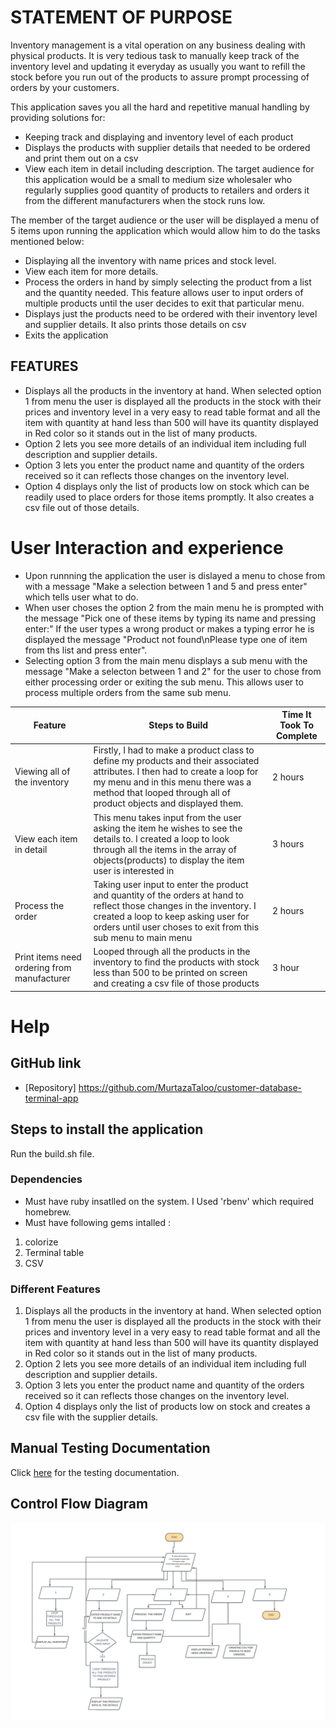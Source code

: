 # STATEMENT OF PURPOSE

Inventory management is a vital operation on any business dealing with physical products. It is very tedious task to manually keep track of the inventory level and updating it everyday as usually you want to refill the stock before you run out of the products to assure prompt processing of orders by your customers.

This application saves you all the hard and repetitive manual handling by providing solutions for:
* Keeping track and displaying and inventory level of each product
* Displays the products with supplier details that needed to be ordered and print them out on a csv 
* View each item in detail including description.
The target audience for this application would be a small to medium size wholesaler who regularly supplies good quantity of products to retailers and orders it from the different manufacturers when the stock runs low.

The member of the target audience or the user will be displayed a menu of 5 items upon running the application which would allow him to do the tasks mentioned below:
* Displaying all the inventory with name prices and stock level.
* View each item for more details.
* Process the orders in hand by simply selecting the product from a list and the quantity needed. This feature allows user to input orders of multiple products until the user decides to exit that particular menu.
* Displays just the products need to be ordered with their inventory level and supplier details. It also prints those details on csv
* Exits the application 


## FEATURES
* Displays all the products in the inventory at hand. When selected option 1 from menu the user is displayed all the products in the stock with their prices and inventory level in a very easy to read table format and all the item with quantity at hand less than 500 will have its quantity displayed in Red color so it stands out in the list of many products.
* Option 2 lets you see more details of an individual item including full description and supplier details.
* Option 3 lets you enter the product name and quantity of the orders received so it can reflects those changes on the inventory level.
* Option 4 displays only the list of products low on stock which can be readily used to place orders for those items promptly. It also creates a csv file out of those details.

# User Interaction and experience
* Upon runnning the application the user is dislayed a menu to chose from with a message "Make a selection between 1 and 5 and press enter" which tells user what to do. 
* When user choses the option 2 from the main menu he is prompted with the message "Pick one of these items by typing its name and pressing enter:" If the user types a wrong product or makes a typing error he is displayed the message "Product not found\nPlease type one of item from ths list and press enter".
* Selecting option 3 from the main menu displays a sub menu with the message "Make a selecton between 1 and 2" for the user to chose from either processing order or exiting the sub menu. This allows user to process multiple orders from the same sub menu.

| Feature | Steps to Build | Time It Took To Complete |
| ----------- | ----------- | ----------- |
| Viewing all of the inventory | Firstly, I had to make a product class to define my products and their associated attributes. I then had to create a loop for my menu and in this menu there was a method that looped through all of product objects and displayed them. | 2 hours |
| View each item in detail | This menu takes input from the user asking the item he wishes to see the details to. I created a loop to look through all the items in the array of objects(products) to display the item user is interested in | 3 hours |
| Process the order | Taking user input to enter the product and quantity of the orders at hand to reflect those changes in the inventory. I created a loop to keep asking user for orders until user choses to exit from this sub menu to main menu | 2 hours |
| Print items need ordering from manufacturer | Looped through all the products in the inventory to find the products with stock less than 500 to be printed on screen and creating a csv file of those products | 3 hour |

# Help

## GitHub link
- [Repository] https://github.com/MurtazaTaloo/customer-database-terminal-app


## Steps to install the application
Run the build.sh file.

### Dependencies
* Must have ruby insatlled on the system. I Used 'rbenv' which required homebrew.
* Must have following gems intalled :
1. colorize
2. Terminal table
3. CSV

### Different Features
1. Displays all the products in the inventory at hand. When selected option 1 from menu the user is displayed all the products in the stock with their prices and inventory level in a very easy to read table format and all the item with quantity at hand less than 500 will have its quantity displayed in Red color so it stands out in the list of many products.
2. Option 2 lets you see more details of an individual item including full description and supplier details.
3. Option 3 lets you enter the product name and quantity of the orders received so it can reflects those changes on the inventory level.
4. Option 4 displays only the list of products low on stock and creates a csv file with the supplier details.


## Manual Testing Documentation
Click [here](https://docs.google.com/spreadsheets/d/1y-dEJ3uieKyzid98XrQKiSz9HSL37IwCsME3mzzeu3M/edit?usp=sharing) for the testing documentation.


## Control Flow Diagram

![flowchart](Flowchart.png)


